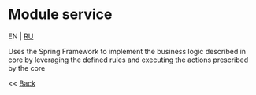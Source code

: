 # Module service
EN | [RU](README_ru.md)

Uses the Spring Framework to implement the business logic described in core by leveraging the defined rules and executing the actions prescribed by the core

<< [Back](../README.md)